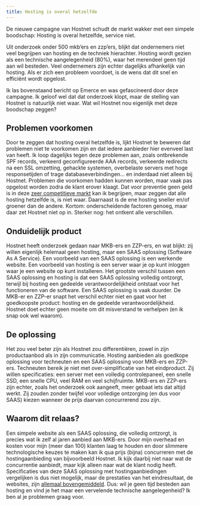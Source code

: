 ```yaml
---
title: Hosting is overal hetzelfde
---
```


De nieuwe campagne van Hostnet schudt de markt wakker met een simpele boodschap: Hosting is overal hetzelfde, service niet. 

Uit onderzoek onder 500 mkb’ers en zzp’ers, blijkt dat ondernemers niet veel begrijpen van hosting en de techniek hierachter. Hosting wordt gezien als een technische aangelegenheid (80%), waar het merendeel geen tijd aan wil besteden. Veel ondernemers zijn echter dagelijks afhankelijk van hosting. Als er zich een probleem voordoet, is de wens dat dit snel en efficiënt wordt opgelost.

Ik las bovenstaand bericht op Emerce en was gefascineerd door deze campagne. Ik geloof wel dat dat onderzoek klopt, maar de stelling van Hostnet is natuurlijk niet waar. Wat wil Hostnet nou eigenlijk met deze boodschap zeggen?

## Problemen voorkomen

Door te zeggen dat hosting overal hetzelfde is, lijkt Hostnet te beweren dat problemen niet te voorkomen zijn en dat iedere aanbieder hier evenveel last van heeft. Ik loop dagelijks tegen deze problemen aan, zoals ontbrekende SPF records, verkeerd geconfigureerde AAA records, verkeerde redirects na een SSL omzetting, gehackte systemen, overbelaste servers met hoge responsetijden of trage databaseverbindingen... en inderdaad niet alleen bij Hostnet. Problemen die voorkomen hadden kunnen worden, maar vaak pas opgelost worden zodra de klant erover klaagt. Dat voor preventie geen geld is in deze [zeer competitieve markt](https://www.usecue.com/blog/the-race-to-zero-in-webhosting/) kan ik begrijpen, maar zeggen dat alle hosting hetzelfde is, is niet waar. Daarnaast is de ene hosting sneller en/of groener dan de andere. Kortom: onderscheidende factoren genoeg, maar daar zet Hostnet niet op in. Sterker nog: het ontkent alle verschillen.

## Onduidelijk product

Hostnet heeft onderzoek gedaan naar MKB-ers en ZZP-ers, en wat blijkt: zij willen eigenlijk helemaal geen hosting, maar een SAAS oplossing (Software As A Service). Een voorbeeld van een SAAS oplossing is een werkende website. Een voorbeeld van hosting is een server waar je op kunt inloggen waar je een website op kunt installeren. Het grootste verschil tussen een SAAS oplossing en hosting is dat een SAAS oplossing volledig ontzorgt, terwijl bij hosting een gedeelde verantwoordelijkheid ontstaat voor het functioneren van de software. Een SAAS oplossing is vaak duurder. De MKB-er en ZZP-er snapt het verschil echter niet en gaat voor het goedkoopste product: hosting en de gedeelde verantwoordelijkheid. Hostnet doet echter geen moeite om dit misverstand te verhelpen (en ik snap ook wel waarom).

## De oplossing

Het zou veel beter zijn als Hostnet zou differentiëren, zowel in zijn productaanbod als in zijn communicatie. Hosting aanbieden als goedkope oplossing voor techneuten en een SAAS oplossing voor MKB-ers en ZZP-ers. Techneuten bereik je niet met over-simplificatie van het eindproduct. Zij willen specificaties: een server met een volledig controlepaneel, een snelle SSD, een snelle CPU, veel RAM en veel schijfruimte. MKB-ers en ZZP-ers zijn echter, zoals het onderzoek ook aangeeft, meer gebaat iets dat altijd werkt. Zij zouden zonder twijfel voor volledige ontzorging (en dus voor SAAS) kiezen wanneer de prijs daarvan concurrerend zou zijn.

## Waarom dit relaas?

Een simpele website als een SAAS oplossing, die volledig ontzorgt, is precies wat ik zelf al jaren aanbied aan MKB-ers. Door mijn overhead en kosten voor mijn (meer dan 100) klanten laag te houden en door slimmere technologische keuzes te maken kan ik qua prijs (bijna) concurreren met de hostingaanbieding van bijvoorbeeld Hostnet. Ik kijk daarbij niet naar wat de concurrentie aanbiedt, maar kijk alleen naar wat de klant nodig heeft. Specificaties van deze SAAS oplossing met hostingaanbiedingen vergelijken is dus niet mogelijk, maar de prestaties van het eindresultaat, de websites, zijn [allemaal bovengemiddeld](https://www.usecue.nl/portfolio/de-babywegwijzer/). Dus: wil je geen tijd besteden aan hosting en vind je het maar een vervelende technische aangelegenheid? Ik ben al je problemen graag voor.